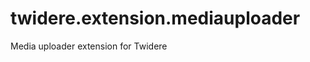 twidere.extension.mediauploader
===============================

Media uploader extension for Twidere
